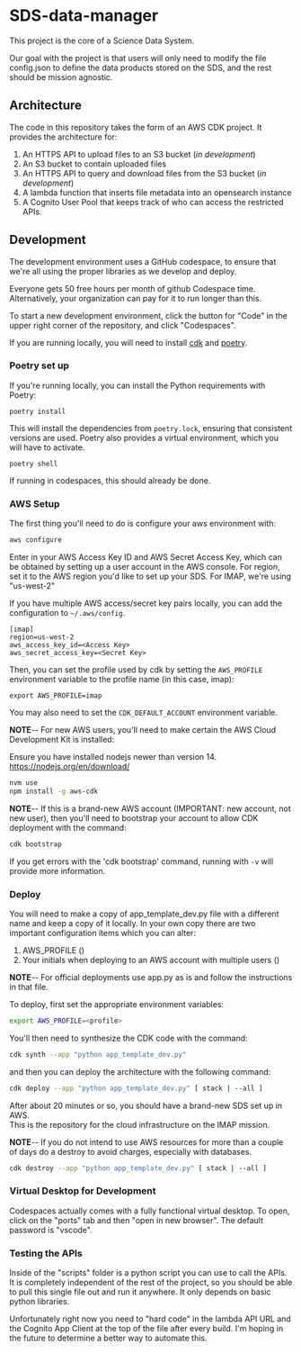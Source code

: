 # SDS-data-manager

This project is the core of a Science Data System.  

Our goal with the project is that users will only need to modify the file config.json to define the data products stored on the SDS, and the rest should be mission agnostic.  

## Architecture

The code in this repository takes the form of an AWS CDK project. It provides the architecture for:

1. An HTTPS API to upload files to an S3 bucket (*in development*)
2. An S3 bucket to contain uploaded files
3. An HTTPS API to query and download files from the S3 bucket (*in development*)
4. A lambda function that inserts file metadata into an opensearch instance
5. A Cognito User Pool that keeps track of who can access the restricted APIs.  

## Development

The development environment uses a GitHub codespace, to ensure that we're all using the proper libraries as we develop and deploy.  

Everyone gets 50 free hours per month of github Codespace time.  Alternatively, your organization can pay for it to run longer than this.  

To start a new development environment, click the button for "Code" in the upper right corner of the repository, and click "Codespaces".  

If you are running locally, you will need to install [cdk](https://docs.aws.amazon.com/cdk/v2/guide/getting_started.html) and [poetry](https://python-poetry.org/docs/#installation). 

### Poetry set up
If you're running locally, you can install the Python requirements with Poetry:

```
poetry install
```

This will install the dependencies from `poetry.lock`, ensuring that consistent versions are used. Poetry also provides a virtual environment, which you will have to activate.

```
poetry shell
```

If running in codespaces, this should already be done.


### AWS Setup

The first thing you'll need to do is configure your aws environment with:

```bash
aws configure
```

Enter in your AWS Access Key ID and AWS Secret Access Key, which can be obtained by setting up a user account in the AWS console. For region, set it to the AWS region you'd like to set up your SDS. For IMAP, we're using "us-west-2"

If you have multiple AWS access/secret key pairs locally, you can add the configuration to `~/.aws/config`. 

```
[imap]
region=us-west-2
aws_access_key_id=<Access Key>
aws_secret_access_key=<Secret Key>
```

Then, you can set the profile used by cdk by setting the `AWS_PROFILE` environment variable to the profile name (in this case, imap):

```
export AWS_PROFILE=imap
```

You may also need to set the `CDK_DEFAULT_ACCOUNT` environment variable. 

**NOTE**-- For new AWS users, you'll need to make certain the AWS Cloud Development Kit is installed: 

Ensure you have installed nodejs newer than version 14.
<https://nodejs.org/en/download/>

```bash
nvm use
npm install -g aws-cdk
```

**NOTE**-- If this is a brand-new AWS account (IMPORTANT: new account, not new user), then you'll need to bootstrap your account to allow CDK deployment with the command: 

```bash
cdk bootstrap
```

If you get errors with the 'cdk bootstrap' command, running with `-v` will provide more information.

### Deploy

You will need to make a copy of app_template_dev.py file with a different name and keep a copy of it locally. 
In your own copy there are two important configuration items which you can alter:

1) AWS_PROFILE (<profile>)
2) Your initials when deploying to an AWS account with multiple users (<initials>)

**NOTE**-- For official deployments use app.py as is and follow the instructions in that file.

To deploy, first set the appropriate environment variables:

```bash
export AWS_PROFILE=<profile>
```

You'll then need to synthesize the CDK code with the command:

```bash
cdk synth --app "python app_template_dev.py"
```

and then you can deploy the architecture with the following command:

```bash
cdk deploy --app "python app_template_dev.py" [ stack | --all ]
```

After about 20 minutes or so, you should have a brand-new SDS set up in AWS.  
This is the repository for the cloud infrastructure on the IMAP mission.

**NOTE**-- If you do not intend to use AWS resources for more than a couple of days do a destroy to avoid charges, especially with databases.

```bash
cdk destroy --app "python app_template_dev.py" [ stack | --all ] 
```

### Virtual Desktop for Development

Codespaces actually comes with a fully functional virtual desktop.  To open, click on the "ports" tab and then "open in new browser". The default password is "vscode".

### Testing the APIs

Inside of the "scripts" folder is a python script you can use to call the APIs.  It is completely independent of the rest of the project, so you should be able to pull this single file out and run it anywhere.  It only depends on basic python libraries.

Unfortunately right now you need to "hard code" in the lambda API URL and the Cognito App Client at the top of the file after every build.  I'm hoping in the future to determine a better way to automate this.
